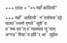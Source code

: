 +++
title = "०५ महाँ आदित्यो"

+++
महाँ᳓ आदित्यो᳓ न᳓मसोपस᳓द्यो  
यातय᳓ज्जनो गृणते᳓ सुशे᳓वः  
त᳓स्मा एत᳓त् प᳓न्यतमाय जु᳓ष्टम्  
अग्नउ᳓ मित्रा᳓य हवि᳓र् आ᳓ जुहोत